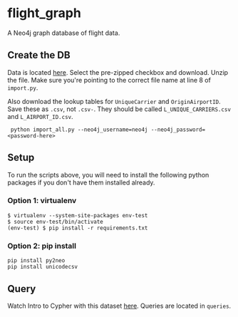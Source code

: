 flight_graph
=============

A Neo4j graph database of flight data.

## Create the DB

Data is located [here](http://www.transtats.bts.gov/DL_SelectFields.asp?Table_ID=236&DB_Short_Name=On-Time). Select the pre-zipped checkbox and download. Unzip the file. Make sure you're pointing to the correct file name at line 8 of `import.py`.

Also download the lookup tables for `UniqueCarrier` and `OriginAirportID`. Save these as `.csv`, not `.csv-`. They should be called `L_UNIQUE_CARRIERS.csv` and `L_AIRPORT_ID.csv`.

```
 python import_all.py --neo4j_username=neo4j --neo4j_password=<password-here>
```

## Setup

To run the scripts above, you will need to install the following python packages if you don't have them installed already.

### Option 1: virtualenv

```
$ virtualenv --system-site-packages env-test
$ source env-test/bin/activate
(env-test) $ pip install -r requirements.txt
```

### Option 2: pip install

```
pip install py2neo
pip install unicodecsv
```

## Query

Watch Intro to Cypher with this dataset [here](https://www.youtube.com/watch?v=VdivJqlPzCI). Queries are located in `queries`.
